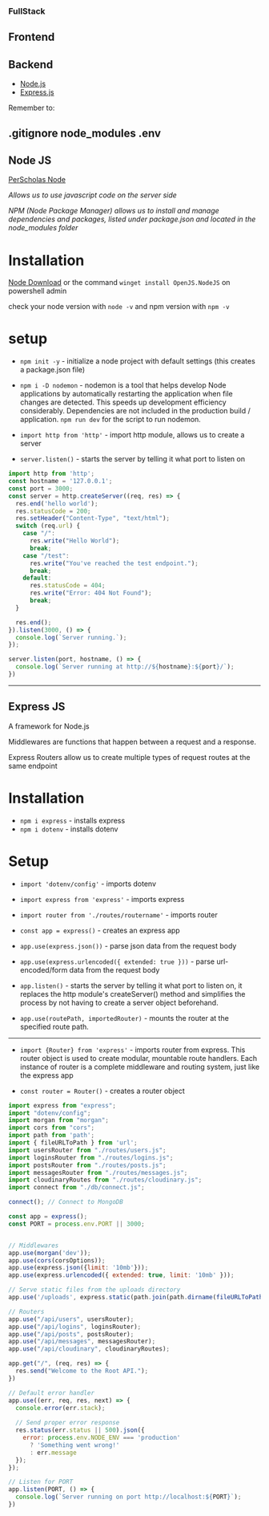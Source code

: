 ### FullStack

## Frontend

## Backend
* [Node.js](#node-js)
* [Express.js](#express-js)

Remember to:

.gitignore node_modules .env
---
## Node JS
[PerScholas Node](https://www.canva.com/design/DAFrioYleHo/n00cM_6gH8OdQXpaAxUrrA/edit)  

*Allows us to use javascript code on the server side*  

*NPM (Node Package Manager) allows us to install and manage dependencies and packages, listed under package.json and located in the node_modules folder*

# Installation
[Node Download](https://nodejs.dev/en/download/) or the command `winget install OpenJS.NodeJS` on powershell admin

check your node version with `node -v` and npm version with `npm -v`

# setup
* `npm init -y` - initialize a node project with default settings (this creates a package.json file)

* `npm i -D nodemon` - nodemon is a tool that helps develop Node applications by automatically restarting the application when file changes are detected. This speeds up development efficiency considerably. Dependencies are not included in the production build / application. `npm run dev` for the script to run nodemon.

* `import http from 'http'` - import http module, allows us to create a server
* `server.listen()` - starts the server by telling it what port to listen on

```js
import http from 'http';
const hostname = '127.0.0.1';
const port = 3000;
const server = http.createServer((req, res) => {
  res.end('hello world');
  res.statusCode = 200;
  res.setHeader("Content-Type", "text/html");
  switch (req.url) {
    case "/":
      res.write("Hello World");
      break;
    case "/test":
      res.write("You've reached the test endpoint.");
      break;
    default:
      res.statusCode = 404;
      res.write("Error: 404 Not Found");
      break;
  }

  res.end();
}).listen(3000, () => {
  console.log(`Server running.`);
});

server.listen(port, hostname, () => {
  console.log(`Server running at http://${hostname}:${port}/`);
})
```
---
## Express JS

A framework for Node.js

Middlewares are functions that happen between a request and a response.

Express Routers allow us to create multiple types of request routes at the same endpoint

# Installation

* `npm i express` - installs express
* `npm i dotenv` - installs dotenv

# Setup

* `import 'dotenv/config'` - imports dotenv

* `import express from 'express'` - imports express

* `import router from './routes/routername'` - imports router

* `const app = express()` - creates an express app

* `app.use(express.json())` - parse json data from the request body

* `app.use(express.urlencoded({ extended: true }))` - parse url-encoded/form data from the request body

* `app.listen()` - starts the server by telling it what port to listen on, it replaces the http module's createServer() method and simplifies the process by not having to create a server object beforehand.

* `app.use(routePath, importedRouter)` - mounts the router at the specified route path.
<hr>

* `import {Router} from 'express'` - imports router from express. This router object is used to create modular, mountable route handlers. Each instance of router is a complete middleware and routing system, just like the express app

* `const router = Router()` - creates a router object


```js
import express from "express";
import "dotenv/config";
import morgan from "morgan";
import cors from "cors";
import path from 'path';
import { fileURLToPath } from 'url';
import usersRouter from "./routes/users.js";
import loginsRouter from "./routes/logins.js";
import postsRouter from "./routes/posts.js";
import messagesRouter from "./routes/messages.js";
import cloudinaryRoutes from "./routes/cloudinary.js";
import connect from "./db/connect.js";

connect(); // Connect to MongoDB

const app = express();
const PORT = process.env.PORT || 3000;


// Middlewares
app.use(morgan('dev'));
app.use(cors(corsOptions));
app.use(express.json({limit: '10mb'}));
app.use(express.urlencoded({ extended: true, limit: '10mb' }));

// Serve static files from the uploads directory
app.use('/uploads', express.static(path.join(path.dirname(fileURLToPath(import.meta.url)), 'uploads')));

// Routers
app.use("/api/users", usersRouter);
app.use("/api/logins", loginsRouter);
app.use("/api/posts", postsRouter);
app.use("/api/messages", messagesRouter);
app.use("/api/cloudinary", cloudinaryRoutes);

app.get("/", (req, res) => {
  res.send("Welcome to the Root API.");
})

// Default error handler
app.use((err, req, res, next) => {
  console.error(err.stack);
  
  // Send proper error response
  res.status(err.status || 500).json({
    error: process.env.NODE_ENV === 'production' 
      ? 'Something went wrong!' 
      : err.message
  });
});

// Listen for PORT
app.listen(PORT, () => {  
  console.log(`Server running on port http://localhost:${PORT}`);
})
```
